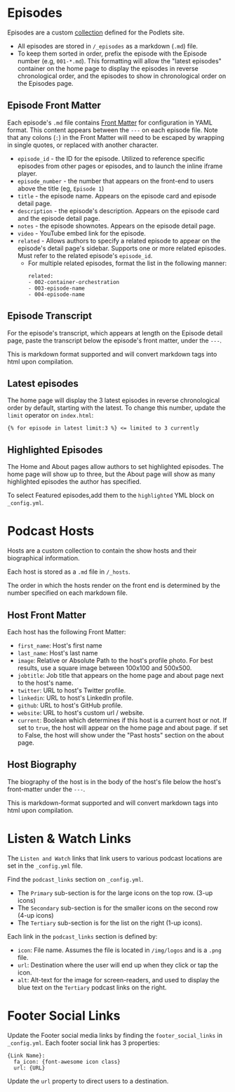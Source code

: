 # Episodes

Episodes are a custom [collection](https://jekyllrb.com/docs/collections/) defined for the Podlets site.

* All episodes are stored in `/_episodes` as a markdown (`.md`) file.
* To keep them sorted in order, prefix the episode with the Episode number (e.g, `001-*.md`). This formatting will allow the "latest episodes" container on the home page to display the episodes in reverse chronological order, and the episodes to show in chronological order on the Episodes page.

## Episode Front Matter

Each episode's `.md` file contains [Front Matter](https://jekyllrb.com/docs/front-matter/) for configuration in YAML format. This content appears between the `---` on each episode file.
Note that any colons (`:`) in the Front Matter will need to be escaped by wrapping in single quotes, or replaced with another character.

* `episode_id` - the ID for the episode. Utilized to reference specific episodes from other pages or episodes, and to launch the inline iframe player. 
* `episode_number` - the number that appears on the front-end to users above the title (eg, `Episode 1`)
* `title` - the episode name. Appears on the episode card and episode detail page.
* `description` - the episode's description. Appears on the episode card and the episode detail page.
* `notes` - the episode shownotes. Appears on the episode detail page.
* `video` - YouTube embed link for the episode.
* `related` - Allows authors to specify a related episode to appear on the episode's detail page's sidebar. Supports one or more related episodes. Must refer to the related episode's `episode_id`. 
  * For multiple related episodes, format the list in the following manner:
    ```
    related:
    - 002-container-orchestration
    - 003-episode-name
    - 004-episode-name
    ```


## Episode Transcript

For the episode's transcript, which appears at length on the Episode detail page, paste the transcript below the episode's front matter, under the `---`.

This is markdown format supported and will convert markdown tags into html upon compilation.

## Latest episodes

The home page will display the 3 latest episodes in reverse chronological order by default, starting with the latest.  To change this number, update the `limit` operator on `index.html`:

` {% for episode in latest limit:3 %} <= limited to 3 currently `

## Highlighted Episodes

The Home and About pages allow authors to set highlighted episodes. The home page will show up to three, but the About page will show as many highlighted episodes the author has specified.

To select Featured episodes,add them to the `highlighted` YML block on `_config.yml`.

# Podcast Hosts

Hosts are a custom collection to contain the show hosts and their biographical information.

Each host is stored as a `.md` file in `/_hosts`.

The order in which the hosts render on the front end is determined by the number specified on each markdown file.

## Host Front Matter

Each host has the following Front Matter:

* `first_name`: Host's first name
* `last_name`:  Host's last name
* `image`: Relative or Absolute Path to the host's profile photo. For best results, use a square image between 100x100 and 500x500.
* `jobtitle`: Job title that appears on the home page and about page next to the host's name.
* `twitter`: URL to host's Twitter profile.
* `linkedin`: URL to host's LinkedIn profile.
* `github`: URL to host's GitHub profile.
* `website`: URL to host's custom url / website. 
* `current`: Boolean which determines if this host is a current host or not. If set to `true`, the host will appear on the home page and about page. if set to False, the host will show under the "Past hosts" section on the about page.


## Host Biography

The biography of the host is in the body of the host's file below the host's front-matter under the `---`.

This is markdown-format supported and will convert markdown tags into html upon compilation.

# Listen & Watch Links

The `Listen and Watch` links that link users to various podcast locations are set in the `_config.yml` file.

Find the `podcast_links` section on `_config.yml`.

* The `Primary` sub-section is for the large icons on the top row. (3-up icons)
* The `Secondary` sub-section is for the smaller icons on the second row (4-up icons)
* The `Tertiary` sub-section is for the list on the right (1-up icons).

Each link in the `podcast_links` section is defined by:

* `icon`: File name. Assumes the file is located in `/img/logos` and is a `.png` file.
* `url`: Destination where the user will end up when they click or tap the icon.
* `alt`: Alt-text for the image for screen-readers, and used to display the blue text on the `Tertiary` podcast links on the right. 

# Footer Social Links

Update the Footer social media links by finding the `footer_social_links` in `_config.yml`. Each footer social link has 3 properties:
```
{Link Name}:
  fa_icon: {font-awesome icon class}
  url: {URL}
```

Update the `url` property to direct users to a destination.